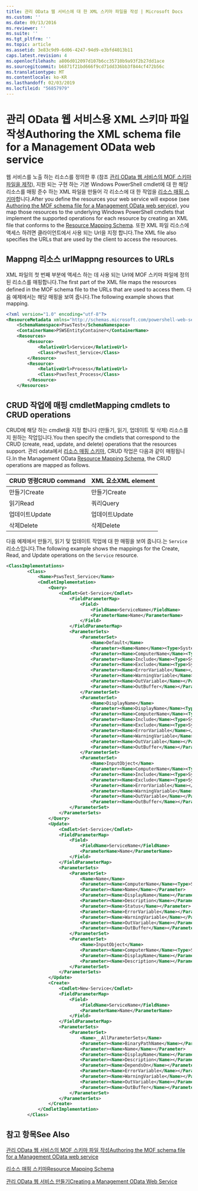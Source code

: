 ```yaml
---
title: 관리 OData 웹 서비스에 대 한 XML 스키마 파일을 작성 | Microsoft Docs
ms.custom: ''
ms.date: 09/13/2016
ms.reviewer: ''
ms.suite: ''
ms.tgt_pltfrm: ''
ms.topic: article
ms.assetid: 3e83c9d9-6d06-4247-94d9-e3bfd4013b11
caps.latest.revision: 4
ms.openlocfilehash: a806d012097d107b6cc35710b9a93f2b27dd1ace
ms.sourcegitcommit: b6871f21bd666f9cd71dd336bb3f844cf472b56c
ms.translationtype: MT
ms.contentlocale: ko-KR
ms.lasthandoff: 02/03/2019
ms.locfileid: "56857979"
---
```

# <a name="authoring-the-xml-schema-file-for-a-management-odata-web-service"></a><span data-ttu-id="e2f12-102">관리 OData 웹 서비스용 XML 스키마 파일 작성</span><span class="sxs-lookup"><span data-stu-id="e2f12-102">Authoring the XML schema file for a Management OData web service</span></span>

<span data-ttu-id="e2f12-103">웹 서비스를 노출 하는 리소스를 정의한 후 (참조 [관리 OData 웹 서비스의 MOF 스키마 파일을 제작](./authoring-the-mof-schema-file-for-a-management-odata-web-service.md)), 지원 되는 구현 하는 기본 Windows PowerShell cmdlet에 대 한 해당 리소스를 매핑 준수 하는 XML 파일을 만들어 각 리소스에 대 한 작업을 [리소스 매핑 스키마](./resource-mapping-schema.md)합니다.</span><span class="sxs-lookup"><span data-stu-id="e2f12-103">After you define the resources your web service will expose (see [Authoring the MOF schema file for a Management OData web service](./authoring-the-mof-schema-file-for-a-management-odata-web-service.md)), you map those resources to the underlying Windows PowerShell cmdlets that implement the supported operations for each resource by creating an XML file that conforms to the [Resource Mapping Schema](./resource-mapping-schema.md).</span></span> <span data-ttu-id="e2f12-104">또한 XML 파일 리소스에 액세스 하려면 클라이언트에서 사용 되는 Url을 지정 합니다.</span><span class="sxs-lookup"><span data-stu-id="e2f12-104">The XML file also specifies the URLs that are used by the client to access the resources.</span></span>

## <a name="mappng-resources-to-urls"></a><span data-ttu-id="e2f12-105">Mappng 리소스 url</span><span class="sxs-lookup"><span data-stu-id="e2f12-105">Mappng resources to URLs</span></span>

<span data-ttu-id="e2f12-106">XML 파일의 첫 번째 부분에 액세스 하는 데 사용 되는 Url에 MOF 스키마 파일에 정의 된 리소스를 매핑합니다.</span><span class="sxs-lookup"><span data-stu-id="e2f12-106">The first part of the XML file maps the resources defined in the MOF schema file to the URLs that are used to access them.</span></span> <span data-ttu-id="e2f12-107">다음 예제에서는 해당 매핑을 보여 줍니다.</span><span class="sxs-lookup"><span data-stu-id="e2f12-107">The following example shows that mapping.</span></span>

```xml
<?xml version="1.0" encoding="utf-8"?>
<ResourceMetadata xmlns="http://schemas.microsoft.com/powershell-web-services/2010/09">
    <SchemaNamespace>PswsTest</SchemaNamespace>
    <ContainerName>PSWSEntityContainer</ContainerName>
    <Resources>
        <Resource>
            <RelativeUrl>Service</RelativeUrl>
            <Class>PswsTest_Service</Class>
        </Resource>
        <Resource>
            <RelativeUrl>Process</RelativeUrl>
            <Class>PswsTest_Process</Class>
        </Resource>
    </Resources>
```

## <a name="mapping-cmdlets-to-crud-operations"></a><span data-ttu-id="e2f12-108">CRUD 작업에 매핑 cmdlet</span><span class="sxs-lookup"><span data-stu-id="e2f12-108">Mapping cmdlets to CRUD operations</span></span>

<span data-ttu-id="e2f12-109">CRUD에 해당 하는 cmdlet을 지정 합니다 (만들기, 읽기, 업데이트 및 삭제) 리소스를 지 원하는 작업입니다.</span><span class="sxs-lookup"><span data-stu-id="e2f12-109">You then specify the cmdlets that correspond to the CRUD (create, read, update, and delete) operations that the resources support.</span></span> <span data-ttu-id="e2f12-110">관리 odata에서 [리소스 매핑 스키마](./resource-mapping-schema.md), CRUD 작업은 다음과 같이 매핑됩니다.</span><span class="sxs-lookup"><span data-stu-id="e2f12-110">In the Management OData [Resource Mapping Schema](./resource-mapping-schema.md), the CRUD operations are mapped as follows.</span></span>

|<span data-ttu-id="e2f12-111">CRUD 명령</span><span class="sxs-lookup"><span data-stu-id="e2f12-111">CRUD command</span></span>|<span data-ttu-id="e2f12-112">XML 요소</span><span class="sxs-lookup"><span data-stu-id="e2f12-112">XML element</span></span>|
|------------------|-----------------|
|<span data-ttu-id="e2f12-113">만들기</span><span class="sxs-lookup"><span data-stu-id="e2f12-113">Create</span></span>|<span data-ttu-id="e2f12-114">만들기</span><span class="sxs-lookup"><span data-stu-id="e2f12-114">Create</span></span>|
|<span data-ttu-id="e2f12-115">읽기</span><span class="sxs-lookup"><span data-stu-id="e2f12-115">Read</span></span>|<span data-ttu-id="e2f12-116">쿼리</span><span class="sxs-lookup"><span data-stu-id="e2f12-116">Query</span></span>|
|<span data-ttu-id="e2f12-117">업데이트</span><span class="sxs-lookup"><span data-stu-id="e2f12-117">Update</span></span>|<span data-ttu-id="e2f12-118">업데이트</span><span class="sxs-lookup"><span data-stu-id="e2f12-118">Update</span></span>|
|<span data-ttu-id="e2f12-119">삭제</span><span class="sxs-lookup"><span data-stu-id="e2f12-119">Delete</span></span>|<span data-ttu-id="e2f12-120">삭제</span><span class="sxs-lookup"><span data-stu-id="e2f12-120">Delete</span></span>|

<span data-ttu-id="e2f12-121">다음 예제에서 만들기, 읽기 및 업데이트 작업에 대 한 매핑을 보여 줍니다.는 `Service` 리소스입니다.</span><span class="sxs-lookup"><span data-stu-id="e2f12-121">The following example shows the mappings for the Create, Read, and Update operations on the `Service` resource.</span></span>

```xml
<ClassImplementations>
        <Class>
            <Name>PswsTest_Service</Name>
            <CmdletImplementation>
                <Query>
                    <Cmdlet>Get-Service</Cmdlet>
                        <FieldParameterMap>
                            <Field>
                                <FieldName>ServiceName</FieldName>
                                <ParameterName>Name</ParameterName>
                            </Field>
                        </FieldParameterMap>
                        <ParameterSets>
                            <ParameterSet>
                                <Name>Default</Name>
                                <Parameter><Name>Name</Name><Type>System.String[]</Type></Parameter>
                                <Parameter><Name>ComputerName</Name><Type>System.String[]</Type></Parameter>
                                <Parameter><Name>Include</Name><Type>System.String[]</Type></Parameter>
                                <Parameter><Name>Exclude</Name><Type>System.String[]</Type></Parameter>
                                <Parameter><Name>ErrorVariable</Name></Parameter>
                                <Parameter><Name>WarningVariable</Name></Parameter>
                                <Parameter><Name>OutVariable</Name></Parameter>
                                <Parameter><Name>OutBuffer</Name></Parameter>
                            </ParameterSet>
                            <ParameterSet>
                                <Name>DisplayName</Name>
                                <Parameter><Name>DisplayName</Name><Type>System.String[]</Type></Parameter>
                                <Parameter><Name>ComputerName</Name><Type>System.String[]</Type></Parameter>
                                <Parameter><Name>Include</Name><Type>System.String[]</Type></Parameter>
                                <Parameter><Name>Exclude</Name><Type>System.String[]</Type></Parameter>
                                <Parameter><Name>ErrorVariable</Name></Parameter>
                                <Parameter><Name>WarningVariable</Name></Parameter>
                                <Parameter><Name>OutVariable</Name></Parameter>
                                <Parameter><Name>OutBuffer</Name></Parameter>
                            </ParameterSet>
                            <ParameterSet>
                                <Name>InputObject</Name>
                                <Parameter><Name>ComputerName</Name><Type>System.String[]</Type></Parameter>
                                <Parameter><Name>Include</Name><Type>System.String[]</Type></Parameter>
                                <Parameter><Name>Exclude</Name><Type>System.String[]</Type></Parameter>
                                <Parameter><Name>ErrorVariable</Name></Parameter>
                                <Parameter><Name>WarningVariable</Name></Parameter>
                                <Parameter><Name>OutVariable</Name></Parameter>
                                <Parameter><Name>OutBuffer</Name></Parameter>
                        </ParameterSet>
                    </ParameterSets>
                </Query>
                <Update>
                    <Cmdlet>Set-Service</Cmdlet>
                    <FieldParameterMap>
                        <Field>
                            <FieldName>ServiceName</FieldName>
                            <ParameterName>Name</ParameterName>
                        </Field>
                    </FieldParameterMap>
                    <ParameterSets>
                        <ParameterSet>
                            <Name>Name</Name>
                            <Parameter><Name>ComputerName</Name><Type>System.String[]</Type></Parameter>
                            <Parameter><Name>Name</Name></Parameter>
                            <Parameter><Name>DisplayName</Name></Parameter>
                            <Parameter><Name>Description</Name></Parameter>
                            <Parameter><Name>Status</Name></Parameter>
                            <Parameter><Name>ErrorVariable</Name></Parameter>
                            <Parameter><Name>WarningVariable</Name></Parameter>
                            <Parameter><Name>OutVariable</Name></Parameter>
                            <Parameter><Name>OutBuffer</Name></Parameter>
                        </ParameterSet>
                        <ParameterSet>
                            <Name>InputObject</Name>
                            <Parameter><Name>ComputerName</Name><Type>System.String[]</Type></Parameter>
                            <Parameter><Name>DisplayName</Name></Parameter>
                            <Parameter><Name>Description</Name></Parameter>
                        </ParameterSet>
                    </ParameterSets>
                </Update>
                <Create>
                    <Cmdlet>New-Service</Cmdlet>
                    <FieldParameterMap>
                        <Field>
                            <FieldName>ServiceName</FieldName>
                            <ParameterName>Name</ParameterName>
                        </Field>
                    </FieldParameterMap>
                    <ParameterSets>
                        <ParameterSet>
                            <Name>__AllParameterSets</Name>
                            <Parameter><Name>BinaryPathName</Name></Parameter>
                            <Parameter><Name>Name</Name></Parameter>
                            <Parameter><Name>DisplayName</Name></Parameter>
                            <Parameter><Name>Description</Name></Parameter>
                            <Parameter><Name>DependsOn</Name></Parameter>
                            <Parameter><Name>ErrorVariable</Name></Parameter>
                            <Parameter><Name>WarningVariable</Name></Parameter>
                            <Parameter><Name>OutVariable</Name></Parameter>
                            <Parameter><Name>OutBuffer</Name></Parameter>
                        </ParameterSet>
                    </ParameterSets>
                </Create>
            </CmdletImplementation>
        </Class>
```

## <a name="see-also"></a><span data-ttu-id="e2f12-122">참고 항목</span><span class="sxs-lookup"><span data-stu-id="e2f12-122">See Also</span></span>

[<span data-ttu-id="e2f12-123">관리 OData 웹 서비스의 MOF 스키마 파일 작성</span><span class="sxs-lookup"><span data-stu-id="e2f12-123">Authoring the MOF schema file for a Management OData web service</span></span>](./authoring-the-mof-schema-file-for-a-management-odata-web-service.md)

[<span data-ttu-id="e2f12-124">리소스 매핑 스키마</span><span class="sxs-lookup"><span data-stu-id="e2f12-124">Resource Mapping Schema</span></span>](./resource-mapping-schema.md)

[<span data-ttu-id="e2f12-125">관리 OData 웹 서비스 만들기</span><span class="sxs-lookup"><span data-stu-id="e2f12-125">Creating a Management OData Web Service</span></span>](./creating-a-management-odata-web-service.md)